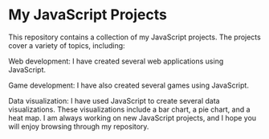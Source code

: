 # My JavaScript Projects
This repository contains a collection of my JavaScript projects. The projects cover a variety of topics, including:

Web development: I have created several web applications using JavaScript. 

Game development: I have also created several games using JavaScript. 

Data visualization: I have used JavaScript to create several data visualizations. These visualizations include a bar chart, a pie chart, and a heat map.
I am always working on new JavaScript projects, and I hope you will enjoy browsing through my repository.
